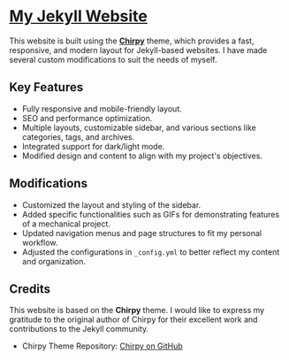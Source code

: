 # [My Jekyll Website](https://dada-oo.github.io)

This website is built using the [**Chirpy**](https://github.com/cotes2020/jekyll-theme-chirpy) theme, which provides a fast, responsive, and modern layout for Jekyll-based websites. I have made several custom modifications to suit the needs of myself.

## Key Features

- Fully responsive and mobile-friendly layout.
- SEO and performance optimization.
- Multiple layouts, customizable sidebar, and various sections like categories, tags, and archives.
- Integrated support for dark/light mode.
- Modified design and content to align with my project's objectives.

## Modifications

- Customized the layout and styling of the sidebar.
- Added specific functionalities such as GIFs for demonstrating features of a mechanical project.
- Updated navigation menus and page structures to fit my personal workflow.
- Adjusted the configurations in `_config.yml` to better reflect my content and organization.

## Credits

This website is based on the **Chirpy** theme. I would like to express my gratitude to the original author of Chirpy for their excellent work and contributions to the Jekyll community.

- Chirpy Theme Repository: [Chirpy on GitHub](https://github.com/cotes2020/jekyll-theme-chirpy)
